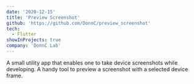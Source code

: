 ```yaml
---
date: '2020-12-15'
title: 'Preview Screenshot'
github: 'https://github.com/DonnC/preview_screenshot'
tech:
  - Flutter
showInProjects: true
company: 'DonnC Lab'
---
```


A small utility app that enables one to take device screenshots while developing. A handy tool to preview a screenshot with a selected device frame.
